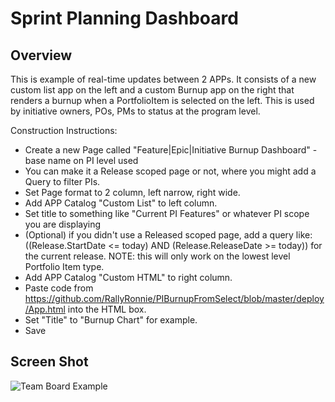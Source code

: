 Sprint Planning Dashboard
=========================

## Overview
This is example of real-time updates between 2 APPs. It consists of a new custom list app
on the left and a custom Burnup app on the right that renders a burnup when a PortfolioItem
is selected on the left. This is used by initiative owners, POs, PMs to status at the program
level.

Construction Instructions:
* Create a new Page called "Feature|Epic|Initiative Burnup Dashboard" - base name on PI level used
* You can make it a Release scoped page or not, where you might add a Query to filter PIs.
* Set Page format to 2 column, left narrow, right wide.
* Add APP Catalog "Custom List" to left column.
* Set title to something like "Current PI Features" or whatever PI scope you are displaying
* (Optional) if you didn't use a Released scoped page, add a query like: ((Release.StartDate <= today) AND (Release.ReleaseDate >= today)) for the current release. NOTE: this will only work on the lowest level Portfolio Item type.
* Add APP Catalog "Custom HTML" to right column.
* Paste code from https://github.com/RallyRonnie/PIBurnupFromSelect/blob/master/deploy/App.html into the HTML box.
* Set "Title" to "Burnup Chart" for example.
* Save

## Screen Shot

![Team Board Example](https://raw.github.com/RallyRonnie/DashboardTest/master/PIBurnupDashboard.png)
